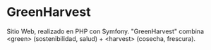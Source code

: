 # GreenHarvest
Sitio Web, realizado en PHP con Symfony. "GreenHarvest" combina &lt;green> (sostenibilidad, salud) + &lt;harvest> (cosecha, frescura). 
